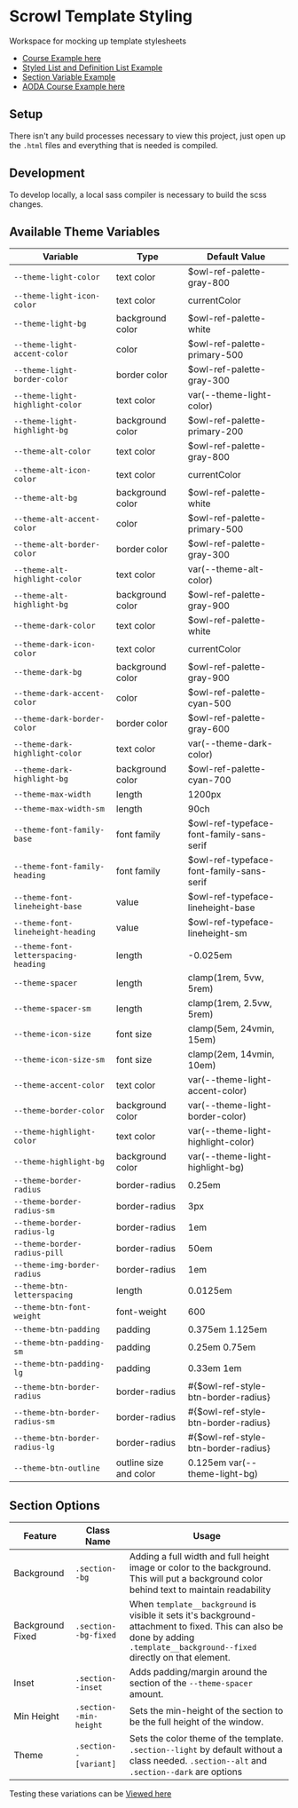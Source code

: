 # Scrowl Template Styling

Workspace for mocking up template stylesheets

- [Course Example here](src/index.html)
- [Styled List and Definition List Example](src/tmpl-styled-list.html)
- [Section Variable Example](src/section-options.html)
- [AODA Course Example here](src/aoda.html)

## Setup

There isn't any build processes necessary to view this project, just open up the `.html` files and everything that is needed is compiled.

## Development

To develop locally, a local sass compiler is necessary to build the scss changes.

## Available Theme Variables

| Variable                             | Type                   | Default Value                            |
| ------------------------------------ | ---------------------- | ---------------------------------------- |
| `--theme-light-color`                | text color             | $owl-ref-palette-gray-800                |
| `--theme-light-icon-color`           | text color             | currentColor                             |
| `--theme-light-bg`                   | background color       | $owl-ref-palette-white                   |
| `--theme-light-accent-color`         | color                  | $owl-ref-palette-primary-500             |
| `--theme-light-border-color`         | border color           | $owl-ref-palette-gray-300                |
| `--theme-light-highlight-color`      | text color             | var(--theme-light-color)                 |
| `--theme-light-highlight-bg`         | background color       | $owl-ref-palette-primary-200             |
| `--theme-alt-color`                  | text color             | $owl-ref-palette-gray-800                |
| `--theme-alt-icon-color`             | text color             | currentColor                             |
| `--theme-alt-bg`                     | background color       | $owl-ref-palette-white                   |
| `--theme-alt-accent-color`           | color                  | $owl-ref-palette-primary-500             |
| `--theme-alt-border-color`           | border color           | $owl-ref-palette-gray-300                |
| `--theme-alt-highlight-color`        | text color             | var(--theme-alt-color)                   |
| `--theme-alt-highlight-bg`           | background color       | $owl-ref-palette-gray-900                |
| `--theme-dark-color`                 | text color             | $owl-ref-palette-white                   |
| `--theme-dark-icon-color`            | text color             | currentColor                             |
| `--theme-dark-bg`                    | background color       | $owl-ref-palette-gray-900                |
| `--theme-dark-accent-color`          | color                  | $owl-ref-palette-cyan-500                |
| `--theme-dark-border-color`          | border color           | $owl-ref-palette-gray-600                |
| `--theme-dark-highlight-color`       | text color             | var(--theme-dark-color)                  |
| `--theme-dark-highlight-bg`          | background color       | $owl-ref-palette-cyan-700                |
| `--theme-max-width`                  | length                 | 1200px                                   |
| `--theme-max-width-sm`               | length                 | 90ch                                     |
| `--theme-font-family-base`           | font family            | $owl-ref-typeface-font-family-sans-serif |
| `--theme-font-family-heading`        | font family            | $owl-ref-typeface-font-family-sans-serif |
| `--theme-font-lineheight-base`       | value                  | $owl-ref-typeface-lineheight-base        |
| `--theme-font-lineheight-heading`    | value                  | $owl-ref-typeface-lineheight-sm          |
| `--theme-font-letterspacing-heading` | length                 | -0.025em                                 |
| `--theme-spacer`                     | length                 | clamp(1rem, 5vw, 5rem)                   |
| `--theme-spacer-sm`                  | length                 | clamp(1rem, 2.5vw, 5rem)                 |
| `--theme-icon-size`                  | font size              | clamp(5em, 24vmin, 15em)                 |
| `--theme-icon-size-sm`               | font size              | clamp(2em, 14vmin, 10em)                 |
| `--theme-accent-color`               | text color             | var(--theme-light-accent-color)          |
| `--theme-border-color`               | background color       | var(--theme-light-border-color)          |
| `--theme-highlight-color`            | text color             | var(--theme-light-highlight-color)       |
| `--theme-highlight-bg`               | background color       | var(--theme-light-highlight-bg)          |
| `--theme-border-radius`              | border-radius          | 0.25em                                   |
| `--theme-border-radius-sm`           | border-radius          | 3px                                      |
| `--theme-border-radius-lg`           | border-radius          | 1em                                      |
| `--theme-border-radius-pill`         | border-radius          | 50em                                     |
| `--theme-img-border-radius`          | border-radius          | 1em                                      |
| `--theme-btn-letterspacing`          | length                 | 0.0125em                                 |
| `--theme-btn-font-weight`            | font-weight            | 600                                      |
| `--theme-btn-padding`                | padding                | 0.375em 1.125em                          |
| `--theme-btn-padding-sm`             | padding                | 0.25em 0.75em                            |
| `--theme-btn-padding-lg`             | padding                | 0.33em 1em                               |
| `--theme-btn-border-radius`          | border-radius          | #{$owl-ref-style-btn-border-radius}      |
| `--theme-btn-border-radius-sm`       | border-radius          | #{$owl-ref-style-btn-border-radius}      |
| `--theme-btn-border-radius-lg`       | border-radius          | #{$owl-ref-style-btn-border-radius}      |
| `--theme-btn-outline`                | outline size and color | 0.125em var(--theme-light-bg)            |

## Section Options

| Feature          | Class Name             | Usage                                                                                                                                                                        |
| ---------------- | ---------------------- | ---------------------------------------------------------------------------------------------------------------------------------------------------------------------------- |
| Background       | `.section--bg`         | Adding a full width and full height image or color to the background. This will put a background color behind text to maintain readability                                   |
| Background Fixed | `.section--bg-fixed`   | When `template__background` is visible it sets it's background-attachment to fixed. This can also be done by adding `.template__background--fixed` directly on that element. |
| Inset            | `.section--inset`      | Adds padding/margin around the section of the `--theme-spacer` amount.                                                                                                       |
| Min Height       | `.section--min-height` | Sets the min-height of the section to be the full height of the window.                                                                                                      |
| Theme            | `.section--[variant]`  | Sets the color theme of the template. `.section--light` by default without a class needed. `.section--alt` and `.section--dark` are options                                  |

Testing these variations can be [Viewed here](src/section-options.html)
